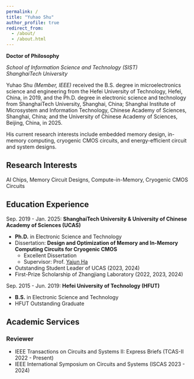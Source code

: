 ```yaml
---
permalink: /
title: "Yuhao Shu"
author_profile: true
redirect_from: 
  - /about/
  - /about.html
---
```


**Doctor of Philosophy**

*School of Information Science and Technology (SIST)*   
*ShanghaiTech University*

Yuhao Shu *(Member, IEEE)* received the B.S. degree in microelectronics science and engineering from the Hefei University of Technology, Hefei, China, in 2019, 
and the Ph.D. degree in electronic science and technology from ShanghaiTech University, Shanghai, China; 
Shanghai Institute of Microsystem and Information Technology, Chinese Academy of Sciences, Shanghai, China; 
and the University of Chinese Academy of Sciences, Beijing, China, in 2025.

His current research interests include embedded memory design, in-memory computing, cryogenic CMOS circuits, and energy-efficient circuit and system designs.

## Research Interests
AI Chips, Memory Circuit Designs, Compute-in-Memory, Cryogenic CMOS Circuits 

## Education Experience
Sep. 2019 - Jan. 2025: **ShanghaiTech University & University of Chinese Academy of Sciences (UCAS)**
* **Ph.D.** in Electronic Science and Technology
* Dissertation: **Design and Optimization of Memory and In-Memory Computing Circuits for Cryogenic CMOS**
  - Excellent Dissertation
  -  Supervisor: Prof. [Yajun Ha](https://sist.shanghaitech.edu.cn/hayj/main.htm)
* Outstanding Student Leader of UCAS (2023, 2024)
* First-Prize Scholarship of Zhangjiang  Laboratory (2022, 2023, 2024)

Sep. 2015 - Jun. 2019: **Hefei University of Technology (HFUT)**
* **B.S.** in Electronic Science and Technology 
* HFUT Outstanding Graduate

## Academic Services
### Reviewer
* IEEE Transactions on Circuits and Systems II: Express Briefs (TCAS-II 2022 - Present)
* IEEE International Symposium on Circuits and Systems (ISCAS 2023 - 2024)